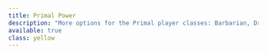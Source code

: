 ```yaml
---
title: Primal Power
description: "More options for the Primal player classes: Barbarian, Druid, Shaman, Warden"
available: true
class: yellow
---
```

